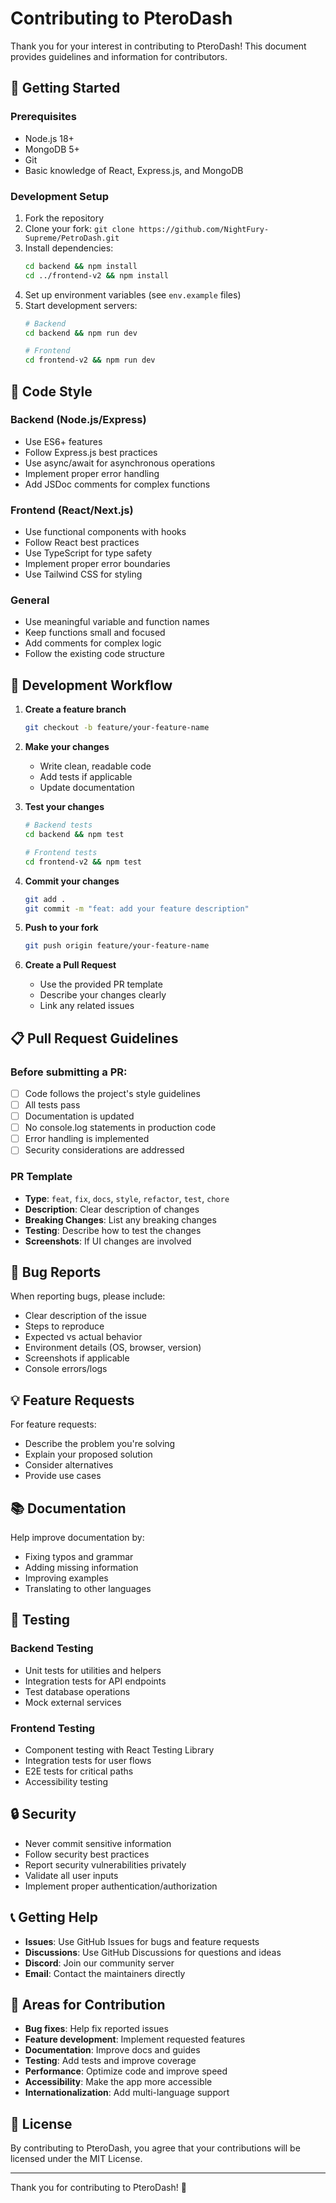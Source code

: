# Contributing to PteroDash

Thank you for your interest in contributing to PteroDash! This document provides guidelines and information for contributors.

## 🚀 Getting Started

### Prerequisites
- Node.js 18+
- MongoDB 5+
- Git
- Basic knowledge of React, Express.js, and MongoDB

### Development Setup
1. Fork the repository
2. Clone your fork: `git clone https://github.com/NightFury-Supreme/PetroDash.git`
3. Install dependencies:
   ```bash
   cd backend && npm install
   cd ../frontend-v2 && npm install
   ```
4. Set up environment variables (see `env.example` files)
5. Start development servers:
   ```bash
   # Backend
   cd backend && npm run dev
   
   # Frontend
   cd frontend-v2 && npm run dev
   ```

## 📝 Code Style

### Backend (Node.js/Express)
- Use ES6+ features
- Follow Express.js best practices
- Use async/await for asynchronous operations
- Implement proper error handling
- Add JSDoc comments for complex functions

### Frontend (React/Next.js)
- Use functional components with hooks
- Follow React best practices
- Use TypeScript for type safety
- Implement proper error boundaries
- Use Tailwind CSS for styling

### General
- Use meaningful variable and function names
- Keep functions small and focused
- Add comments for complex logic
- Follow the existing code structure

## 🔧 Development Workflow

1. **Create a feature branch**
   ```bash
   git checkout -b feature/your-feature-name
   ```

2. **Make your changes**
   - Write clean, readable code
   - Add tests if applicable
   - Update documentation

3. **Test your changes**
   ```bash
   # Backend tests
   cd backend && npm test
   
   # Frontend tests
   cd frontend-v2 && npm test
   ```

4. **Commit your changes**
   ```bash
   git add .
   git commit -m "feat: add your feature description"
   ```

5. **Push to your fork**
   ```bash
   git push origin feature/your-feature-name
   ```

6. **Create a Pull Request**
   - Use the provided PR template
   - Describe your changes clearly
   - Link any related issues

## 📋 Pull Request Guidelines

### Before submitting a PR:
- [ ] Code follows the project's style guidelines
- [ ] All tests pass
- [ ] Documentation is updated
- [ ] No console.log statements in production code
- [ ] Error handling is implemented
- [ ] Security considerations are addressed

### PR Template
- **Type**: `feat`, `fix`, `docs`, `style`, `refactor`, `test`, `chore`
- **Description**: Clear description of changes
- **Breaking Changes**: List any breaking changes
- **Testing**: Describe how to test the changes
- **Screenshots**: If UI changes are involved

## 🐛 Bug Reports

When reporting bugs, please include:
- Clear description of the issue
- Steps to reproduce
- Expected vs actual behavior
- Environment details (OS, browser, version)
- Screenshots if applicable
- Console errors/logs

## 💡 Feature Requests

For feature requests:
- Describe the problem you're solving
- Explain your proposed solution
- Consider alternatives
- Provide use cases

## 📚 Documentation

Help improve documentation by:
- Fixing typos and grammar
- Adding missing information
- Improving examples
- Translating to other languages

## 🧪 Testing

### Backend Testing
- Unit tests for utilities and helpers
- Integration tests for API endpoints
- Test database operations
- Mock external services

### Frontend Testing
- Component testing with React Testing Library
- Integration tests for user flows
- E2E tests for critical paths
- Accessibility testing

## 🔒 Security

- Never commit sensitive information
- Follow security best practices
- Report security vulnerabilities privately
- Validate all user inputs
- Implement proper authentication/authorization

## 📞 Getting Help

- **Issues**: Use GitHub Issues for bugs and feature requests
- **Discussions**: Use GitHub Discussions for questions and ideas
- **Discord**: Join our community server
- **Email**: Contact the maintainers directly

## 🎯 Areas for Contribution

- **Bug fixes**: Help fix reported issues
- **Feature development**: Implement requested features
- **Documentation**: Improve docs and guides
- **Testing**: Add tests and improve coverage
- **Performance**: Optimize code and improve speed
- **Accessibility**: Make the app more accessible
- **Internationalization**: Add multi-language support

## 📄 License

By contributing to PteroDash, you agree that your contributions will be licensed under the MIT License.

---

Thank you for contributing to PteroDash! 🚀

